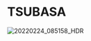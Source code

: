 # TSUBASA
![20220224_085158_HDR](https://user-images.githubusercontent.com/38074802/155878612-8eb9d385-c0c8-49b3-9f11-0ea079653780.jpg)

